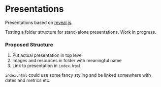 Presentations
=============

Presentations based on [reveal.js](https://github.com/hakimel/reveal.js/).

Testing a folder structure for stand-alone presentations. Work in progress.

### Proposed Structure

1. Put actual presentation in top level
2. Images and resources in folder with meaningful name
3. Link to presentation in `index.html`

`index.html` could use some fancy styling and be linked somewhere with dates and metrics etc.
